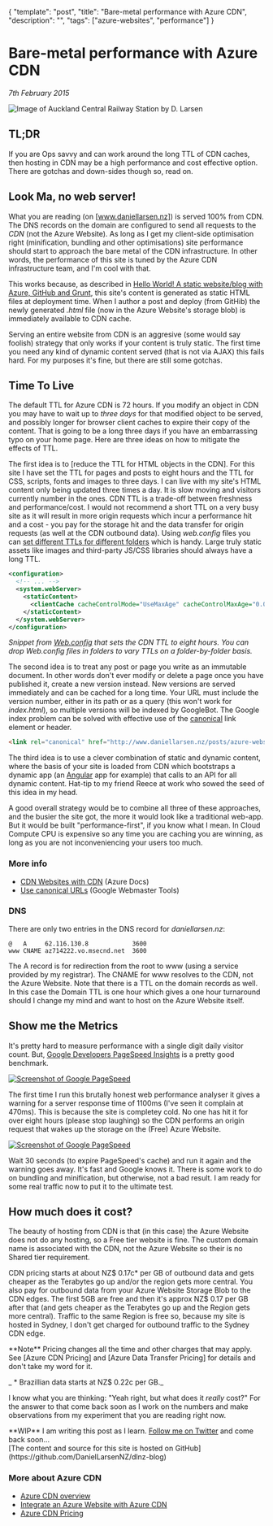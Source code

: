 ﻿{
    "template": "post",
    "title": "Bare-metal performance with Azure CDN",
	"description": "",
    "tags": ["azure-websites", "performance"]
}

# Bare-metal performance with Azure CDN
_7th February 2015_

<img src="/images/auckland-central.jpg" class="img-responsive img-thumbnail" alt="Image of Auckland Central Railway Station by D. Larsen" title="Auckland Central Railway Station by D. Larsen">


## TL;DR

If you are Ops savvy and can work around the long TTL of CDN caches, then hosting in CDN may be a high performance and cost effective option. There are gotchas and down-sides though so, read on.


## Look Ma, no web server!

What you are reading (on [www.daniellarsen.nz]) is served 100% from CDN. The DNS records on the domain are configured to send all requests to the _CDN_ (not the Azure Website). As long as I get my client-side optimisation right (minification, bundling and other optimisations) site performance should start to approach the bare metal of the CDN infrastructure. In other words, the performance of this site is tuned by the Azure CDN infrastructure team, and I'm cool with that.

This works because, as described in [Hello World! A static website/blog with Azure, GitHub and Grunt], this site's content is generated as static HTML files at deployment time. When I author a post and deploy (from GitHib) the newly generated _.html_ file (now in the Azure Website's storage blob) is immediately available to CDN cache.

Serving an entire website from CDN is an aggresive (some would say foolish) strategy that only works if your content is truly static. The first time you need any kind of dynamic content served (that is not via AJAX) this fails hard. For my purposes it's fine, but there are still some gotchas.


## Time To Live

The default TTL for Azure CDN is 72 hours. If you modify an object in CDN you may have to wait up to _three days_ for that modified object to be served, and possibly longer for browser client caches to expire their copy of the content. That is going to be a long three days if you have an embarrassing typo on your home page. Here are three ideas on how to mitigate the effects of TTL.

The first idea is to [reduce the TTL for HTML objects in the CDN]. For this site I have set the TTL for pages and posts to eight hours and the TTL for CSS, scripts, fonts and images to three days. I can live with my site's HTML content only being updated three times a day. It is slow moving and visitors currently number in the ones. CDN TTL is a trade-off between freshness and performance/cost. I would not recommend a short TTL on a very busy site as it will result in more origin requests which incur a performance hit and a cost - you pay for the storage hit and the data transfer for origin requests (as well at the CDN outbound data). Using _web.config_ files you can [set different TTLs for different folders] which is handy. Large truly static assets like images and third-party JS/CSS libraries should always have a long TTL.

```xml
<configuration>
  <!-- ... -->
  <system.webServer> 
    <staticContent> 
      <clientCache cacheControlMode="UseMaxAge" cacheControlMaxAge="0.08:00:00"/> 
    </staticContent> 
  </system.webServer> 
</configuration>
```
_Snippet from [Web.config] that sets the CDN TTL to eight hours. You can drop Web.config files in folders to vary TTLs on a folder-by-folder basis._

The second idea is to treat any post or page you write as an immutable document. In other words don't ever modify or delete a page once you have published it, create a new version instead. New versions are served immediately and can be cached for a long time. Your URL must include the version number, either in its path or as a query (this won't work for _index.html_), so multiple versions will be indexed by GoogleBot. The Google index problem can be solved with effective use of the [canonical] link element or header.

```html
<link rel="canonical" href="http://www.daniellarsen.nz/posts/azure-websites/performance-with-azure-cdn.html" />
```

The third idea is to use a clever combination of static and dynamic content, where the basis of your site is loaded from CDN which bootstraps a dynamic app (an [Angular] app for example) that calls to an API for all dynamic content. Hat-tip to my friend Reece at work who sowed the seed of this idea in my head.

A good overall strategy would be to combine all three of these approaches, and the busier the site got, the more it would look like a traditional web-app. But it would be built "performance-first", if you know what I mean. In Cloud Compute CPU is expensive so any time you are caching you are winning, as long as you are not inconveniencing your users too much.


### More info

* [CDN Websites with CDN] (Azure Docs)
* [Use canonical URLs] (Google Webmaster Tools)


[Web.config]: https://github.com/DanielLarsenNZ/dlnz-blog/blob/master/Dlnz.Blog.Web/Web.config
[CDN Websites with CDN]: http://azure.microsoft.com/en-us/documentation/articles/cdn-websites-with-cdn/#caching
[canonical]: https://support.google.com/webmasters/answer/139066?hl=en
[Use canonical URLs]: https://support.google.com/webmasters/answer/139066?hl=en


### DNS

There are only two entries in the DNS record for _daniellarsen.nz_:

```
@   A     62.116.130.8            3600
www CNAME az714222.vo.msecnd.net  3600
```

The A record is for redirection from the root to www (using a service provided by my registrar). The CNAME for www resolves to the CDN, not the Azure Website. Note that there is a TTL on the domain records as well. In this case the Domain TTL is one hour which gives a one hour turnaround should I change my mind and want to host on the Azure Website itself.


## Show me the Metrics

It's pretty hard to measure performance with a single digit daily visitor count. But, [Google Developers PageSpeed Insights] is a pretty good benchmark. 

<a href="/images/baremetal-pagespeed-cold.jpg" class="image-link"><img data-original="/images/baremetal-pagespeed-cold.jpg" class="img-responsive img-thumbnail lazy" alt="Screenshot of Google PageSpeed"></a>

The first time I run this brutally honest web performance analyser it gives a warning for a server response time of 1100ms (I've seen it complain at 470ms). This is because the site is completey cold. No one has hit it for over eight hours (please stop laughing) so the CDN performs an origin request that wakes up the storage on the (Free) Azure Website.

<a href="/images/baremetal-pagespeed-warm.jpg" class="image-link"><img data-original="/images/baremetal-pagespeed-warm.jpg" class="img-responsive img-thumbnail lazy" alt="Screenshot of Google PageSpeed"></a>


Wait 30 seconds (to expire PageSpeed's cache) and run it again and the warning goes away. It's fast and Google knows it. There is some work to do on bundling and minification, but otherwise, not a bad result. I am ready for some real traffic now to put it to the ultimate test.

[Google Developers PageSpeed Insights]: https://developers.google.com/speed/pagespeed/insights/


## How much does it cost?

The beauty of hosting from CDN is that (in this case) the Azure Website does not do any hosting, so a Free tier website is fine. The custom domain name is associated with the CDN, not the Azure Website so their is no Shared tier requirement.

CDN pricing starts at about NZ$ 0.17c* per GB of outbound data and gets cheaper as the Terabytes go up and/or the region gets more central. You also pay for outbound data from your Azure Website Storage Blob to the CDN edges. The first 5GB are free and then it's approx NZ$ 0.17 per GB after that (and gets cheaper as the Terabytes go up and the Region gets more central). Traffic to the same Region is free so, because my site is hosted in Sydney, I don't get charged for outbound traffic to the Sydney CDN edge.

<div class="alert alert-warning" role="alert"><span class="glyphicon glyphicon-info-sign" aria-hidden="true"></span> **Note** Pricing changes all the time and other charges that may apply. See [Azure CDN Pricing] and [Azure Data Transfer Pricing] for details and don't take my word for it.</div>

_ * Brazillian data starts at NZ$ 0.22c per GB._

I know what you are thinking: "Yeah right, but what does it _really_ cost?" For the answer to that come back soon as I work on the numbers and make observations from my experiment that you are reading right now.


<div class="alert alert-warning" role="alert"><span class="glyphicon glyphicon-info-sign" aria-hidden="true"></span> **WIP** I am writing this post as I learn. <a href="https://twitter.com/daniellarsennz/" class="alert-link">Follow me on Twitter</a> and come back soon...</div>

<div class="alert alert-info" role="alert"><span class="glyphicon glyphicon-cloud-download" aria-hidden="true"></span> [The content and source for this site is hosted on GitHub](https://github.com/DanielLarsenNZ/dlnz-blog)</div>


### More about Azure CDN
* [Azure CDN overview](http://azure.microsoft.com/en-us/documentation/articles/cdn-overview/)
* [Integrate an Azure Website with Azure CDN](http://azure.microsoft.com/en-us/documentation/articles/cdn-websites-with-cdn/)
* [Azure CDN Pricing]


[Azure Data Transfer Pricing]: http://azure.microsoft.com/en-us/pricing/details/data-transfers/
[Azure CDN Pricing]: http://azure.microsoft.com/en-us/pricing/details/cdn/
[twitter_dan]: https://twitter.com/daniellarsennz
[Grunt]: http://gruntjs.com/
[doT.js]: http://olado.github.io/doT/index.html
[Azure Website]: http://azure.microsoft.com/en-us/services/websites/
[Azure CDN]: http://azure.microsoft.com/en-us/services/cdn/
[Task Runner Explorer]: http://www.hanselman.com/blog/IntroducingGulpGruntBowerAndNpmSupportForVisualStudio.aspx
[Visual Studio 2015 Preview]: http://www.visualstudio.com/en-us/downloads/visual-studio-2015-downloads-vs.aspx
[grunt-zetzer]: https://github.com/brainshave/grunt
[Post Deployment Action]: https://github.com/projectkudu/kudu/wiki/Post-Deployment-Action-Hooks
[GitHub]: https://github.com
[Kudu]: https://github.com/projectkudu/kudu
[www.daniellarsen.nz]: http://www.daniellarsen.nz/
[set different TTLs for different folders]: http://azure.microsoft.com/en-us/documentation/articles/cdn-websites-with-cdn/#caching
[Angular]: https://angularjs.org/
[For example]: https://github.com/DanielLarsenNZ/dlnz-blog/blob/master/Dlnz.Blog.Web/Gruntfile.js
[Zetzer]: https://github.com/brainshave/grunt-zetzer
[Azure Websites pricing page]: http://azure.microsoft.com/en-us/pricing/details/websites/
[Hello World! A static website/blog with Azure, GitHub and Grunt]: /posts/azure-websites/hello-world.html
